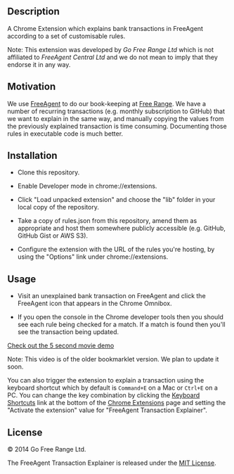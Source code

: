 ## Description

A Chrome Extension which explains bank transactions in FreeAgent according to a set of customisable rules.

Note: This extension was developed by _Go Free Range Ltd_ which is not affiliated to _FreeAgent Central Ltd_ and we do not mean to imply that they endorse it in any way.

## Motivation

We use [FreeAgent](http://www.freeagent.com/) to do our book-keeping at [Free Range](http://gofreerange.com/). We have a number of recurring transactions (e.g. monthly subscription to GitHub) that we want to explain in the same way, and manually copying the values from the previously explained transaction is time consuming. Documenting those rules in executable code is much better.

## Installation

* Clone this repository.

* Enable Developer mode in chrome://extensions.

* Click "Load unpacked extension" and choose the "lib" folder in your local copy of the repository.

* Take a copy of rules.json from this repository, amend them as appropriate and host them somewhere publicly accessible (e.g. GitHub, GitHub Gist or AWS S3).

* Configure the extension with the URL of the rules you're hosting, by using the "Options" link under chrome://extensions.

## Usage

* Visit an unexplained bank transaction on FreeAgent and click the FreeAgent icon that appears in the Chrome Omnibox.

* If you open the console in the Chrome developer tools then you should see each rule being checked for a match. If a match is found then you'll see the transaction being updated.

[Check out the 5 second movie demo](https://docs.google.com/a/gofreerange.com/file/d/0Byppog2awIncRjVnd2M4THlzMVU/edit)

Note: This video is of the older bookmarklet version. We plan to update it soon.

You can also trigger the extension to explain a transaction using the keyboard shortcut which by default is `Command+E` on a Mac or `Ctrl+E` on a PC. You can change the key combination by clicking the [Keyboard Shortcuts](chrome://extensions/configureCommands) link at the bottom of the [Chrome Extensions](chrome://extensions) page and setting the "Activate the extension" value for "FreeAgent Transaction Explainer".

## License

© 2014 Go Free Range Ltd.

The FreeAgent Transaction Explainer is released under the [MIT License](https://github.com/freerange/recap/blob/master/LICENSE).
